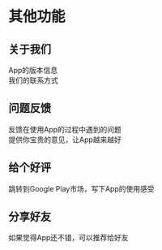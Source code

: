# 其他功能

## 关于我们
App的版本信息  
我们的联系方式  
## 问题反馈
反馈在使用App的过程中遇到的问题  
提供你宝贵的意见，让App越来越好
## 给个好评
跳转到Google Play市场，写下App的使用感受
## 分享好友
如果觉得App还不错，可以推荐给好友